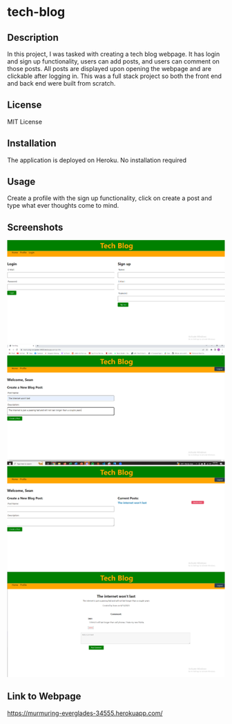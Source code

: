 # tech-blog

## Description

In this project, I was tasked with creating a tech blog webpage. It has login and sign up functionality, users can add posts, and users can comment on those posts. All posts are displayed upon opening the webpage and are clickable after logging in. This was a full stack project so both the front end and back end were built from scratch.

## License

MIT License

## Installation

The application is deployed on Heroku. No installation required

## Usage

Create a profile with the sign up functionality, click on create a post and type what ever thoughts come to mind.

## Screenshots

![Home View](./assets/Techblog4.png)
![New Blog Post](./assets/Techblog1.png)
![Current Posts](./assets/Techblog2.png)
![Add A Comment](./assets/Techblog3.png)

## Link to Webpage

https://murmuring-everglades-34555.herokuapp.com/